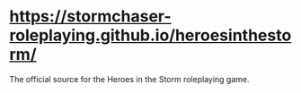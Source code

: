 # https://stormchaser-roleplaying.github.io/heroesinthestorm/
The official source for the Heroes in the Storm roleplaying game.
